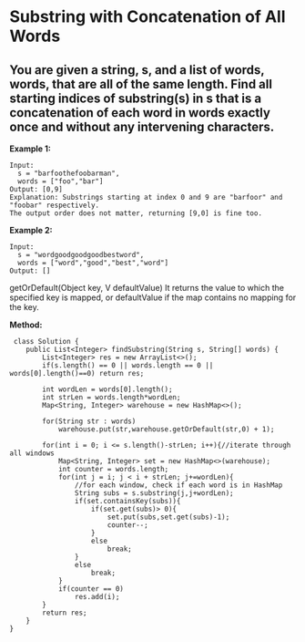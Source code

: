 # Substring with Concatenation of All Words

You are given a string, s, and a list of words, words, that are all of the same length. Find all starting indices of substring(s) in s that is a concatenation of each word in words exactly once and without any intervening characters.
---

**Example 1:**
```
Input:
  s = "barfoothefoobarman",
  words = ["foo","bar"]
Output: [0,9]
Explanation: Substrings starting at index 0 and 9 are "barfoor" and "foobar" respectively.
The output order does not matter, returning [9,0] is fine too.
```

**Example 2:**
```
Input:
  s = "wordgoodgoodgoodbestword",
  words = ["word","good","best","word"]
Output: []
```

getOrDefault(Object key, V defaultValue)
It returns the value to which the specified key is mapped, or defaultValue if the map contains no mapping for the key.

**Method:**

```
 class Solution {
    public List<Integer> findSubstring(String s, String[] words) {
        List<Integer> res = new ArrayList<>();
        if(s.length() == 0 || words.length == 0 || words[0].length()==0) return res;
   
        int wordLen = words[0].length();
        int strLen = words.length*wordLen;    
        Map<String, Integer> warehouse = new HashMap<>();
      
        for(String str : words)
            warehouse.put(str,warehouse.getOrDefault(str,0) + 1);
        
        for(int i = 0; i <= s.length()-strLen; i++){//iterate through all windows
            Map<String, Integer> set = new HashMap<>(warehouse);
            int counter = words.length;
            for(int j = i; j < i + strLen; j+=wordLen){
                //for each window, check if each word is in HashMap
                String subs = s.substring(j,j+wordLen);
                if(set.containsKey(subs)){
                    if(set.get(subs)> 0){
                        set.put(subs,set.get(subs)-1);
                        counter--;
                    }
                    else
                        break;
                }
                else
                    break;
            }
            if(counter == 0)
                res.add(i);
        }
        return res;
    }
}
```
